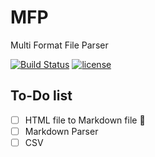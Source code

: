# MFP
Multi Format File Parser

[![Build Status](https://travis-ci.org/gwzz/MFP.svg?branch=master)](https://travis-ci.org/gwzz/MFP)
[![license](https://img.shields.io/github/license/mashape/apistatus.svg)](https://github.com/gwzz/MFP/blob/master/LICENSE.md)
## To-Do list
- [ ] HTML file to Markdown file :construction:
- [ ] Markdown Parser
- [ ] CSV